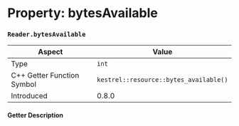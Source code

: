 
# Property: bytesAvailable
### `Reader.bytesAvailable`

| Aspect | Value |
| --- | --- |
| Type | `int` |
| C++ Getter Function Symbol | `kestrel::resource::bytes_available()` |
| Introduced | 0.8.0 |

#### Getter Description


